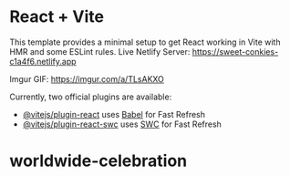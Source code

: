 # React + Vite

This template provides a minimal setup to get React working in Vite with HMR and some ESLint rules.
Live Netlify Server: https://sweet-conkies-c1a4f6.netlify.app

Imgur GIF: https://imgur.com/a/TLsAKXO

Currently, two official plugins are available:

- [@vitejs/plugin-react](https://github.com/vitejs/vite-plugin-react/blob/main/packages/plugin-react/README.md) uses [Babel](https://babeljs.io/) for Fast Refresh
- [@vitejs/plugin-react-swc](https://github.com/vitejs/vite-plugin-react-swc) uses [SWC](https://swc.rs/) for Fast Refresh
# worldwide-celebration
